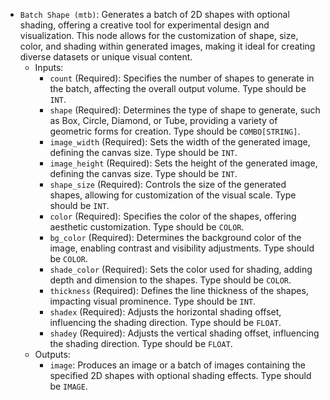 - `Batch Shape (mtb)`: Generates a batch of 2D shapes with optional shading, offering a creative tool for experimental design and visualization. This node allows for the customization of shape, size, color, and shading within generated images, making it ideal for creating diverse datasets or unique visual content.
    - Inputs:
        - `count` (Required): Specifies the number of shapes to generate in the batch, affecting the overall output volume. Type should be `INT`.
        - `shape` (Required): Determines the type of shape to generate, such as Box, Circle, Diamond, or Tube, providing a variety of geometric forms for creation. Type should be `COMBO[STRING]`.
        - `image_width` (Required): Sets the width of the generated image, defining the canvas size. Type should be `INT`.
        - `image_height` (Required): Sets the height of the generated image, defining the canvas size. Type should be `INT`.
        - `shape_size` (Required): Controls the size of the generated shapes, allowing for customization of the visual scale. Type should be `INT`.
        - `color` (Required): Specifies the color of the shapes, offering aesthetic customization. Type should be `COLOR`.
        - `bg_color` (Required): Determines the background color of the image, enabling contrast and visibility adjustments. Type should be `COLOR`.
        - `shade_color` (Required): Sets the color used for shading, adding depth and dimension to the shapes. Type should be `COLOR`.
        - `thickness` (Required): Defines the line thickness of the shapes, impacting visual prominence. Type should be `INT`.
        - `shadex` (Required): Adjusts the horizontal shading offset, influencing the shading direction. Type should be `FLOAT`.
        - `shadey` (Required): Adjusts the vertical shading offset, influencing the shading direction. Type should be `FLOAT`.
    - Outputs:
        - `image`: Produces an image or a batch of images containing the specified 2D shapes with optional shading effects. Type should be `IMAGE`.
